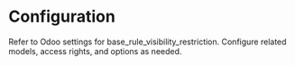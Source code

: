 # Configuration

Refer to Odoo settings for base_rule_visibility_restriction. Configure related models, access rights, and options as needed.
